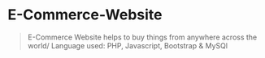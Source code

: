 # E-Commerce-Website

> E-Commerce Website helps to buy things from anywhere across the world/
> Language used: PHP, Javascript, Bootstrap & MySQl

